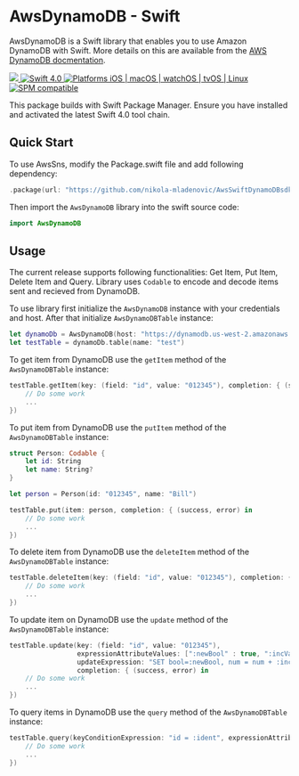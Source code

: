 # AwsDynamoDB - Swift

AwsDynamoDB is a Swift library that enables you to use Amazon DynamoDB  with Swift. More details on this are available from the [AWS DynamoDB docmentation](https://aws.amazon.com/documentation/dynamodb/).

<p>
<a href="https://travis-ci.org/nikola-mladenovic/AwsSwiftDynamoDBsdk" target="_blank">
<img src="https://travis-ci.org/nikola-mladenovic/AwsSwiftDynamoDBsdk.svg?branch=master">
</a>
<a href="https://developer.apple.com/swift/" target="_blank">
<img src="https://img.shields.io/badge/Swift-4.0-orange.svg?style=flat" alt="Swift 4.0">
</a>
<a href="https://developer.apple.com/swift/" target="_blank">
<img src="https://img.shields.io/badge/Platforms-iOS%20%7C%20macOS%20%7C%20watchOS%20%7C%20tvOS%20%7C%20Linux-4E4E4E.svg?colorA=EF5138" alt="Platforms iOS | macOS | watchOS | tvOS | Linux">
</a>
<a href="https://github.com/apple/swift-package-manager" target="_blank">
<img src="https://img.shields.io/badge/SPM-compatible-brightgreen.svg?style=flat&colorB=64A5DE" alt="SPM compatible">
</a>
</p>

This package builds with Swift Package Manager. Ensure you have installed and activated the latest Swift 4.0 tool chain.

## Quick Start

To use AwsSns, modify the Package.swift file and add following dependency:

``` swift
.package(url: "https://github.com/nikola-mladenovic/AwsSwiftDynamoDBsdk", .branch("master"))
```

Then import the `AwsDynamoDB` library into the swift source code:

``` swift
import AwsDynamoDB
```

## Usage

The current release supports following functionalities: Get Item, Put Item, Delete Item and Query. Library uses `Codable` to encode and decode items sent and recieved from DynamoDB.

To use library first initialize the `AwsDynamoDB` instance with your credentials and host. After that initialize `AwsDynamoDBTable` instance:
``` swift
let dynamoDb = AwsDynamoDB(host: "https://dynamodb.us-west-2.amazonaws.com", accessKeyId: "OPKASPJPOAS23IOJS", secretAccessKey: "232(I(%$jnasoijaoiwj2919109233")
let testTable = dynamoDb.table(name: "test")
```
To get item from DynamoDB use the  `getItem` method of the `AwsDynamoDBTable` instance:
``` swift
testTable.getItem(key: (field: "id", value: "012345"), completion: { (success, item, error) in
    // Do some work
    ...
})
```
To put item from DynamoDB use the `putItem` method of the `AwsDynamoDBTable` instance:
``` swift
struct Person: Codable {
    let id: String
    let name: String?
}

let person = Person(id: "012345", name: "Bill")

testTable.put(item: person, completion: { (success, error) in
    // Do some work
    ...
})
```
To delete item from DynamoDB use the `deleteItem` method of the `AwsDynamoDBTable` instance:
``` swift
testTable.deleteItem(key: (field: "id", value: "012345"), completion: { (success, error) in
    // Do some work
    ...
})
```
To update item on DynamoDB use the `update` method of the `AwsDynamoDBTable` instance:
``` swift
testTable.update(key: (field: "id", value: "012345"),
                 expressionAttributeValues: [":newBool" : true, ":incVal" : 3],
                 updateExpression: "SET bool=:newBool, num = num + :incVal",
                 completion: { (success, error) in
    // Do some work
    ...
})
```
To query items in DynamoDB use the `query` method of the `AwsDynamoDBTable` instance:
``` swift
testTable.query(keyConditionExpression: "id = :ident", expressionAttributeValues: [":ident" : "012345"]) { (success, items, error) in
    // Do some work
    ...
})
```

